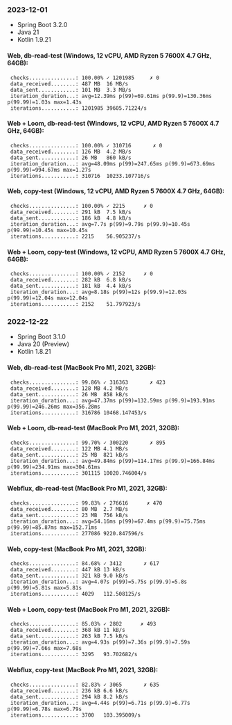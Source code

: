 ### 2023-12-01

- Spring Boot 3.2.0
- Java 21
- Kotlin 1.9.21

#### Web, **db-read-test** (Windows, 12 vCPU, AMD Ryzen 5 7600X 4.7 GHz, 64GB):

     checks...............: 100.00% ✓ 1201985     ✗ 0
     data_received........: 487 MB  16 MB/s
     data_sent............: 101 MB  3.3 MB/s
     iteration_duration...: avg=12.39ms p(99)=69.61ms p(99.9)=130.36ms p(99.99)=1.03s max=1.43s
     iterations...........: 1201985 39605.71224/s

#### Web + Loom, **db-read-test** (Windows, 12 vCPU, AMD Ryzen 5 7600X 4.7 GHz, 64GB):

     checks...............: 100.00% ✓ 310716       ✗ 0
     data_received........: 126 MB  4.2 MB/s
     data_sent............: 26 MB   860 kB/s
     iteration_duration...: avg=48.09ms p(99)=247.65ms p(99.9)=673.69ms p(99.99)=994.67ms max=1.27s
     iterations...........: 310716  10233.107716/s

#### Web, **copy-test** (Windows, 12 vCPU, AMD Ryzen 5 7600X 4.7 GHz, 64GB):

     checks...............: 100.00% ✓ 2215      ✗ 0
     data_received........: 291 kB  7.5 kB/s
     data_sent............: 186 kB  4.8 kB/s
     iteration_duration...: avg=7.7s p(99)=9.79s p(99.9)=10.45s p(99.99)=10.45s max=10.45s
     iterations...........: 2215    56.905237/s

#### Web + Loom, **copy-test** (Windows, 12 vCPU, AMD Ryzen 5 7600X 4.7 GHz, 64GB):

     checks...............: 100.00% ✓ 2152      ✗ 0
     data_received........: 282 kB  6.8 kB/s
     data_sent............: 181 kB  4.4 kB/s
     iteration_duration...: avg=8.18s p(99)=12s p(99.9)=12.03s p(99.99)=12.04s max=12.04s
     iterations...........: 2152    51.797923/s

### 2022-12-22

- Spring Boot 3.1.0
- Java 20 (Preview)
- Kotlin 1.8.21

#### Web, **db-read-test** (MacBook Pro M1, 2021, 32GB):

     checks...............: 99.86% ✓ 316363       ✗ 423
     data_received........: 128 MB 4.2 MB/s
     data_sent............: 26 MB  858 kB/s
     iteration_duration...: avg=47.37ms p(99)=132.59ms p(99.9)=193.91ms p(99.99)=246.26ms max=356.28ms
     iterations...........: 316786 10468.147453/s

#### Web + Loom, **db-read-test** (MacBook Pro M1, 2021, 32GB):

     checks...............: 99.70% ✓ 300220       ✗ 895
     data_received........: 122 MB 4.1 MB/s
     data_sent............: 25 MB  821 kB/s
     iteration_duration...: avg=49.84ms p(99)=114.17ms p(99.9)=166.84ms p(99.99)=234.91ms max=304.61ms
     iterations...........: 301115 10020.746004/s

#### Webflux, **db-read-test** (MacBook Pro M1, 2021, 32GB):

     checks...............: 99.83% ✓ 276616      ✗ 470
     data_received........: 80 MB  2.7 MB/s
     data_sent............: 23 MB  756 kB/s
     iteration_duration...: avg=54.16ms p(99)=67.4ms p(99.9)=75.75ms p(99.99)=85.87ms max=152.71ms
     iterations...........: 277086 9220.847596/s

#### Web, **copy-test** (MacBook Pro M1, 2021, 32GB):

     checks...............: 84.68% ✓ 3412       ✗ 617
     data_received........: 447 kB 13 kB/s
     data_sent............: 321 kB 9.0 kB/s
     iteration_duration...: avg=4.07s p(99)=5.75s p(99.9)=5.8s p(99.99)=5.81s max=5.81s
     iterations...........: 4029   112.508125/s

#### Web + Loom, **copy-test** (MacBook Pro M1, 2021, 32GB):

     checks...............: 85.03% ✓ 2802      ✗ 493
     data_received........: 368 kB 11 kB/s
     data_sent............: 263 kB 7.5 kB/s
     iteration_duration...: avg=4.93s p(99)=7.36s p(99.9)=7.59s p(99.99)=7.66s max=7.68s
     iterations...........: 3295   93.702682/s

#### Webflux, **copy-test** (MacBook Pro M1, 2021, 32GB):

     checks...............: 82.83% ✓ 3065       ✗ 635
     data_received........: 236 kB 6.6 kB/s
     data_sent............: 294 kB 8.2 kB/s
     iteration_duration...: avg=4.44s p(99)=6.71s p(99.9)=6.77s p(99.99)=6.78s max=6.79s
     iterations...........: 3700   103.395009/s
